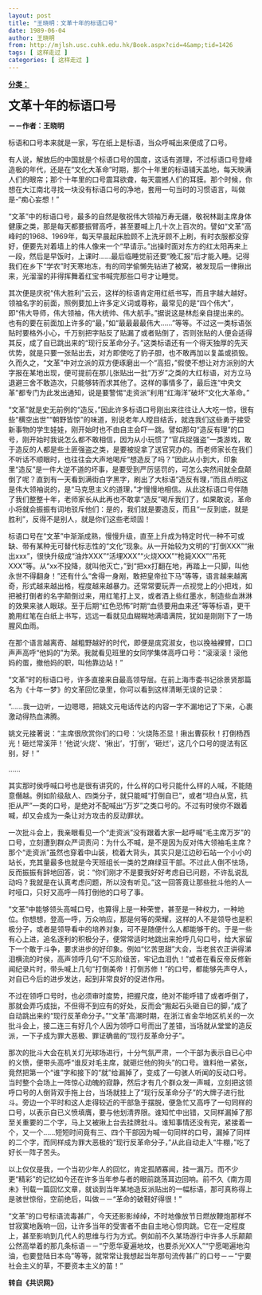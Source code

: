 ```yaml
---
layout: post
title: "王晓明：文革十年的标语口号"
date: 1989-06-04
author: 王晓明
from: http://mjlsh.usc.cuhk.edu.hk/Book.aspx?cid=4&amp;tid=1426
tags: [ 这样走过 ]
categories: [ 这样走过 ]
---
```


<div style="margin: 15px 10px 10px 0px;">
<div>
<span id="ctl00_ContentPlaceHolder1_chapter1_SubjectLabel" style="font-weight:bold;text-decoration:underline;">
   分类：
  </span>
</div>
<p>
<strong>
<font size="5">
    文革十年的标语口号
   </font>
</strong>
</p>
<p>
<strong>
   －－作者：王晓明
  </strong>
</p>
<p>
  标语和口号本来就是一家，写在纸上是标语，当众呼喊出来便成了口号。
 </p>
<p>
  有人说，解放后的中国就是个标语口号的国度，这话有道理，不过标语口号登峰造极的年代，还是在“文化大革命”时期，那个十年里的标语铺天盖地，每天映满人们的眼帘；那个十年里的口号震耳欲聋，每天震撼人们的耳膜。那个时候，你想在大江南北寻找一块没有标语口号的净地，套用一句当时的习惯语言，叫做是-“痴心妄想！”
 </p>
<p>
  “文革”中的标语口号，最多的自然是敬祝伟大领袖万寿无疆，敬祝林副主席身体健康之类，那是每天都要振臂高呼，甚至要喊上几十次上百次的。譬如“文革”高峰时的1968、1969年，每天早晨起床脸顾不上洗牙顾不上刷，有时衣服都没穿好，便要先对着墙上的伟人像来一个“早请示。”出操时面对东方的红太阳再来上一段，然后是早饭时，上课时……最后临睡觉前还要“晚汇报”后才能入睡。记得我们在乡下“学农”时天寒地冻，有的同学偷懒先钻进了被窝，被发现后一律揪出来，光溜溜的非得挥舞着红宝书喊完那些口号才让睡觉。
 </p>
<p>
  其次便是庆祝“伟大胜利”云云，这样的标语肯定用红纸书写，而且字越大越好。领袖名字的前面，照例要加上许多定义词或尊称，最常见的是“四个伟大”，即“伟大导师，伟大领袖，伟大统帅、伟大航手。”据说这是林彪亲自提出来的。也有的要在前面加上许多的“最，”如“最最最最伟大……”等等。不过这一类标语张贴时要格外小心，千万别把字贴反了贴漏了或者贴倒了，否则张贴的人便会适得其反，成了自已跳出来的“现行反革命分子。”这类标语还有一个得天独厚的先天优势，就是只要一张贴出去，对方即使吃了豹子胆，也不敢再加以复盖或损毁。久而久之，“文革”中对立派的双方便琢磨出一个“高招，”假使不想让对方派别的大字报在某地出现，便可提前在那儿张贴出一批“万岁”之类的大红标语，对方立马退避三舍不敢造次，只能够转而求其他了。这样的事情多了，最后连“中央文革”都专门为此发出通知，说是要警惕“走资派”利用“红海洋”破坏“文化大革命。”
 </p>
<p>
  “文革”就是史无前例的“造反，”因此许多标语口号刚出来往往让人大吃一惊，很有些“横空出世”“朝野皆惊”的味道，别说老年人瞠目结舌，就连我们这些勇于接受新事物的学生娃娃，刚开始时也不由自主会吓一跳。譬如那句“造反有理”的口号，刚开始时我说怎么都不敢相信，因为从小玩惯了“官兵捉强盗”一类游戏，敢于造反的人都是些土匪强盗之类，是要被捉拿了送官究办的。而老师家长在我们不听话不顺眼时，也往往会大声地喝斥“想造反了吗？”因此从小到大，印象里“造反”是一件大逆不道的坏事，是要受到严厉惩罚的，可怎么突然间就全盘颠倒了呢？直到有一天看到满街白字黑字，刷出了大标语“造反有理，”而且点明这是伟大领袖说的，是“马克思主义的道理，”才慢慢地相信。从此这标语口号伴随了我们整整十年，老师家长从此再也不敢拿“造反”喝斥我们了，如果敢说，革命小将就会振振有词地驳斥他们：是的，我们就是要造反，而且“一反到底，就是胜利”，反得不是别人，就是你们这些老顽固！
 </p>
<p>
  标语口号在“文革”中渐渐成熟，慢慢升级，直至上升成为特定时代一种不可或缺、带有某种无可替代标志性的“文化”现象。从一开始较为文明的“打倒XXX”“揪出xxx”，很快升级成“油炸XXX”“活埋XXX”“火烧XXX”“枪毙XXX”“吊死XXX”等。从“xx不投降，就叫他灭亡，”到“把xx打翻在地，再踏上一只脚，叫他永世不得翻身！”还有什么“舍得一身剐，敢把皇帝拉下马”等等，语言越来越离奇，形式越来越出格，程度越来越暴力。还常常要玩弄一点视觉上的小把戏，如把被打倒者的名字颠倒过来，用红笔打上叉，或者洒上些红墨水，制造些血淋淋的效果来骇人眼球。至于后期“红色恐怖”时期“血债要用血来还”等等标语，更干脆用红笔在白纸上书写，远远一看就见血糊糊地满墙满院，犹如是刚刚下了一场腥风血雨。
 </p>
<p>
  在那个语言越离奇、越粗野越好的时代，即便是庣窕淑女，也以挽袖裸臂，口口声声高呼“他妈的”为荣。我就看见班里的女同学集体高呼口号：“滚滚滚！滚他妈的蛋，撤他妈的职，叫他靠边站！”
 </p>
<p>
  “文革”时的标语口号，许多直接来自最高领导层。在前上海市委书记徐景贤那篇名为《十年一梦》的文革回忆录里，你可以看到这样清晰无误的记录：
 </p>
<p>
  “……我一边听，一边嗯嗯，把姚文元电话传达的内容一字不漏地记了下来，心裹激动得热血沸腾。
 </p>
<p>
  姚文元接著说：“主席很欣赏你们的口号：‘火烧陈丕显！揪出曹荻秋！打倒杨西光！砸烂常溪萍！’他说‘火烧’、‘揪出’，‘打倒’，‘砸烂’，这几个口号的提法有区别，好！”
 </p>
<p>
  ……
 </p>
<p>
  其实那时侯呼喊口号也是很有讲究的，什么样的口号只能什么样的人喊，不能随意僭越。例如阶级敌人、四类分子，就只能喊“打倒自已”，或者“坦白从宽，抗拒从严”一类的口号，是绝对不配喊出“万岁”之类口号的。不过有时侯你不跟着喊，却又会成为一条让对方攻击的反动罪状。
 </p>
<p>
  一次批斗会上，我亲眼看见一个“走资派”没有跟着大家一起呼喊“毛主席万岁”的口号，立刻遭到群众严词责问：为什么不喊，是不是因为反对伟大领袖毛主席？那个“走资派”虽然也穿着中山装，梳着大背头，其实只是江边砂石站一个小小的站长，充其量最多也就是今天班组长一类的芝麻绿豆干部。不过此人倒不怯场，反而振振有辞地回答，说：“你们刚才不是要我好好考虑自已问题，不许乱说乱动吗？我就是在认真考虑问题，所以没有听见。”这一回答竟让那些批斗他的人一时哑口，只好又高呼一阵打倒他的口号了事。
 </p>
<p>
  “文革”中能够领头高喊口号，也算得上是一种荣誉，甚至是一种权力，一种地位。你想想，登高一呼，万众响应，那是何等的荣耀，这样的人不是领导也是积极分子，或者是领导看中的培养对象，可不是随便什么人都能够干的。于是一些有心上进，追名逐利的积极分子，便常常适时地跳出来抢呼几句口号，给大家留下一个敢于斗争，要求进步的好印象。例如“忆苦思甜”大会，当老贫农正讲得涕泪横流的时侯，高声领呼几句“不忘阶级苦，牢记血泪仇！”或者在看反帝反修新闻纪录片时，带头喊上几句“打倒美帝！打倒苏修！”的口号，都能够先声夺人，对自已今后的进步发达，起到非常良好的促进作用。
 </p>
<p>
  不过在领呼口号时，也必须审时度势，把握尺度，绝对不能呼错了或者呼倒了，那就会弄巧成拙，不但得不到应有的好处，反而会“搬起石头砸自已的脚，”成了自动跳出来的“现行反革命分子。”“文革”高潮时期，在浙江省金华地区机关的一次批斗会上，接二连三有好几个人因为领呼口号而出了差错，当场就从堂堂的造反派，一下子成为罪大恶极、罪证确凿的“现行反革命分子”。
 </p>
<p>
  那次的批斗大会在机关灯光球场进行，十分气氛严肃，一个干部为表示自已心中的义愤，便带头高呼“谁反对毛主席，就砸烂他的狗头”的口号。谁料他一紧张，竟然把第一个“谁”字和接下的“就”给漏掉了，变成了一句骇人听闻的反动口号。当时整个会场上一阵惊心动魄的寂静，然后才有几个群众发一声喊，立刻把这领呼口号的人倒背双手拖上台，当场就挂上了“现行反革命分子”的大牌子进行批斗。旁边一个平时和这人走得较近的干部急于摆脱，便急忙又高呼了一句同样的口号，以表示自已义愤填膺，要与他划清界限。谁知忙中出错，又同样漏掉了那至关重要的二个字，马上又被揪上台去挂牌批斗。谁知事情还没有完，紧接着一个，又一个……短短时间竟有三、四个干部因为喊一句同样的口号，漏掉了同样的二个字，而同样成为罪大恶极的“现行反革命分子，”从此自动走入“牛棚，”吃了好长一阵子苦头。
 </p>
<p>
  以上仅仅是我，一个当初少年人的回忆，肯定孤陋寡闻，挂一漏万。而不少更“精彩”的记忆如今还在许多当年参与者的眼前跳荡耳边回响。前不久《南方周未》刊载一篇回忆文章，就谈到当年某地造反派贴出的一幅标语，那可真称得上是骇世惊俗，空前绝后，叫做－－“革命的破鞋好得很！”
 </p>
<p>
  “文革”的口号标语流毒甚广，今天还影影绰绰，不时地像放节日燃放鞭炮那样不甘寂寞地轰响一回，让许多当年的受害者不由自主地心惊肉跳。它在一定程度上，甚至影响到几代人的思维与行为方式。例如前不久某场游行中许多人乐颠颠公然高举着的那几条标语－－“宁愿华夏遍地坟，也要杀光XX人”“宁愿喝遍地沟油，也要登陆日本岛”等等，就常常让我想起当年那句流传甚广的口号－－“宁要社会主义的草，不要资本主义的苗！”
  <br/>
</p>
<p>
<strong>
   转自《共识网》
  </strong>
</p>
</div>
